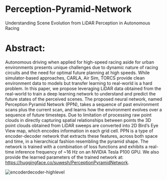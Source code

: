 # Perception-Pyramid-Network
Understanding Scene Evolution from LiDAR Perception in Autonomous Racing
# Abstract:
Autonomous driving when applied for high-speed racing aside for urban environments presents unique challenges due to dynamic nature of racing circuits and the need for optimal future planning at high speeds. While simulator-based approaches, CARLA, Air Sim, TORCS provide clean environment data to models but transfer learning to real-world is a hard problem. In this paper, we propose leveraging LiDAR data obtained from the real-world to train a deep learning network to understand and predict the future states of the perceived scenes. The proposed neural network, named Perception Pyramid Network (PPN), takes a sequence of past environment scans plus the current scan, and learns how the environment evolves over a sequence of future timesteps. Due to limitation of processing raw point clouds in directly capturing spatial relationships between points the 3D point clouds obtained from LiDAR sweeps are converted into 2D Bird’s Eye View map, which encodes information in each grid cell. PPN is a type of encoder-decoder network that extracts these features, across both space and time, in a hierarchical fashion resembling the pyramid shape. The network is trained with a combination of loss functions and exhibits a real-time inference frequency of ~16 Hz on an NVIDIA Tesla P100 GPU. We also provide the learned parameters of the trained network at: https://huggingface.co/suwesh/PerceptionPyramidNetwork.

![encoderdecoder-highlevel](https://github.com/suwesh/Perception-Pyramid-Network/assets/83471963/ad95179f-80e5-4cf6-8ce9-58665a08dc53)
